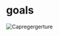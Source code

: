 # goals
![Capregergerture](https://user-images.githubusercontent.com/88045655/192803899-10f0996a-6b93-42af-8c13-8caa735e371f.JPG)
